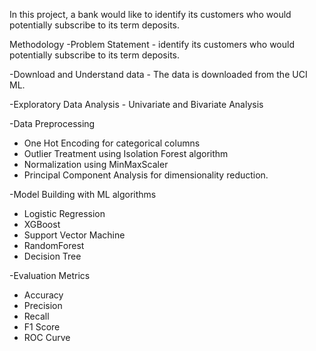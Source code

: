 In this project, a bank would like to identify its customers who would potentially subscribe to its term deposits. 

Methodology
-Problem Statement - identify its customers who would potentially subscribe to its term deposits.

-Download and Understand data - The data is downloaded from the UCI ML.

-Exploratory Data Analysis - Univariate and Bivariate Analysis

-Data Preprocessing 
  - One Hot Encoding for categorical columns 
  - Outlier Treatment using Isolation Forest algorithm
  - Normalization using MinMaxScaler
  - Principal Component Analysis for dimensionality reduction. 
  
-Model Building with ML algorithms
   - Logistic Regression
   - XGBoost 
   - Support Vector Machine
   - RandomForest
   - Decision Tree
   
-Evaluation Metrics
  - Accuracy
  - Precision
  - Recall
  - F1 Score
  - ROC Curve

